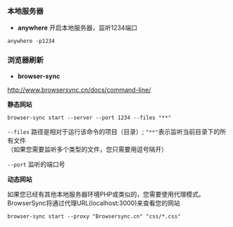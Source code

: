 ### 本地服务器
- **anywhere**
开启本地服务器，监听1234端口

```shell
anywhere -p1234
```

### 浏览器刷新
- **browser-sync**  

http://www.browsersync.cn/docs/command-line/  

**静态网站**

```shell
browser-sync start --server --port 1234 --files "**" 
```
`--files` 路径是相对于运行该命令的项目（目录）; `"**"`表示监听当前目录下的所有文件  
（如果您需要监听多个类型的文件，您只需要用逗号隔开）

`--port` 监听的端口号

**动态网站**

如果您已经有其他本地服务器环境PHP或类似的，您需要使用代理模式。 BrowserSync将通过代理URL(localhost:3000)来查看您的网站

```shell
browser-sync start --proxy "Browsersync.cn" "css/*.css"
```


